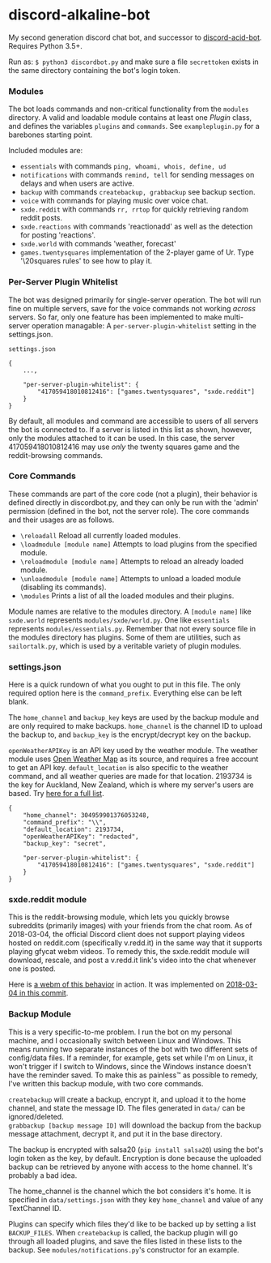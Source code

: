discord-alkaline-bot
======

My second generation discord chat bot, and successor to [discord-acid-bot](https://github.com/saucecode/discord-acid-bot). Requires Python 3.5+.

Run as: `$ python3 discordbot.py` and make sure a file `secrettoken` exists in the same directory containing the bot's login token.

### Modules

The bot loads commands and non-critical functionality from the `modules` directory. A valid and loadable module contains at least one *Plugin* class, and defines the variables `plugins` and `commands`. See `exampleplugin.py` for a barebones starting point.

Included modules are:

 - `essentials` with commands `ping, whoami, whois, define, ud`
 - `notifications` with commands `remind, tell` for sending messages on delays and when users are active.
 - `backup` with commands `createbackup, grabbackup` see backup section.
 - `voice` with commands for playing music over voice chat.
 - `sxde.reddit` with commands `rr, rrtop` for quickly retrieving random reddit posts.
 - `sxde.reactions` with commands 'reactionadd' as well as the detection for posting 'reactions'.
 - `sxde.world` with commands 'weather, forecast'
 - `games.twentysquares` implementation of the 2-player game of Ur. Type '\20squares rules' to see how to play it.

### Per-Server Plugin Whitelist

The bot was designed primarily for single-server operation. The bot will run fine on multiple servers, save for the voice commands not working *across* servers. So far, only one feature has been implemented to make multi-server operation managable: A `per-server-plugin-whitelist` setting in the settings.json.

```
settings.json

{
	...,

	"per-server-plugin-whitelist": {
		"417059418010812416": ["games.twentysquares", "sxde.reddit"]
	}
}
```

By default, all modules and command are accessible to users of all servers the bot is connected to. If a server is listed in this list as shown, however, only the modules attached to it can be used. In this case, the server 417059418010812416 may use *only* the twenty squares game and the reddit-browsing commands.

### Core Commands

These commands are part of the core code (not a plugin), their behavior is defined directly in discordbot.py, and they can only be run with the 'admin' permission (defined in the bot, not the server role). The core commands and their usages are as follows.

 - `\reloadall` Reload all currently loaded modules.
 - `\loadmodule [module name]` Attempts to load plugins from the specified module.
 - `\reloadmodule [module name]` Attempts to reload an already loaded module.
 - `\unloadmodule [module name]` Attempts to unload a loaded module (disabling its commands).
 - `\modules` Prints a list of all the loaded modules and their plugins.

Module names are relative to the modules directory. A `[module name]` like `sxde.world` represents `modules/sxde/world.py`. One like `essentials` represents `modules/essentials.py`. Remember that not every source file in the modules directory has plugins. Some of them are utilities, such as `sailortalk.py`, which is used by a veritable variety of plugin modules.

### settings.json

Here is a quick rundown of what you ought to put in this file. The only required option here is the `command_prefix`. Everything else can be left blank.

The `home_channel` and `backup_key` keys are used by the backup module and are only required to make backups. `home_channel` is the channel ID to upload the backup to, and `backup_key` is the encrypt/decrypt key on the backup.

`openWeatherAPIKey` is an API key used by the weather module. The weather module uses [Open Weather Map](http://openweathermap.org/) as its source, and requires a free account to get an API key. `default_location` is also specific to the weather command, and all weather queries are made for that location. 2193734 is the key for Auckland, New Zealand, which is where my server's users are based. Try [here for a full list](http://openweathermap.org/help/city_list.txt).

```
{
	"home_channel": 304959901376053248,
	"command_prefix": "\\",
	"default_location": 2193734,
	"openWeatherAPIKey": "redacted",
	"backup_key": "secret",

	"per-server-plugin-whitelist": {
		"417059418010812416": ["games.twentysquares", "sxde.reddit"]
	}
}
```

### sxde.reddit module

This is the reddit-browsing module, which lets you quickly browse subreddits (primarily images) with your friends from the chat room. As of 2018-03-04, the official Discord client does not support playing videos hosted on reddit.com (specifically v.redd.it) in the same way that it supports playing gfycat webm videos. To remedy this, the sxde.reddit module will download, rescale, and post a v.redd.it link's video into the chat whenever one is posted.

Here is [a webm of this behavior](https://gfycat.com/QuaintDopeyGannet) in action. It was implemented on [2018-03-04 in this commit](https://github.com/saucecode/discord-alkaline-bot/commit/301a1f54404d0c2dca5a898a727d2059f6ac370d).


### Backup Module

This is a very specific-to-me problem. I run the bot on my personal machine, and I occasionally switch between Linux and Windows. This means running two separate instances of the bot with two different sets of config/data files. If a reminder, for example, gets set while I'm on Linux, it won't trigger if I switch to Windows, since the Windows instance doesn't have the reminder saved. To make this as painless™ as possible to remedy, I've written this backup module, with two core commands.

`createbackup` will create a backup, encrypt it, and upload it to the home channel, and state the message ID. The files generated in `data/` can be ignored/deleted.  
`grabbackup [backup message ID]` will download the backup from the backup message attachment, decrypt it, and put it in the base directory.

The backup is encrypted with salsa20 (`pip install salsa20`) using the bot's login token as the key, by default. Encryption is done because the uploaded backup can be retrieved by anyone with access to the home channel. It's probably a bad idea.

The home_channel is the channel which the bot considers it's home. It is specified in `data/settings.json` with they key `home_channel` and value of any TextChannel ID.

Plugins can specify which files they'd like to be backed up by setting a list `BACKUP_FILES`. When `createbackup` is called, the backup plugin will go through all loaded plugins, and save the files listed in these lists to the backup. See `modules/notifications.py`'s constructor for an example.
